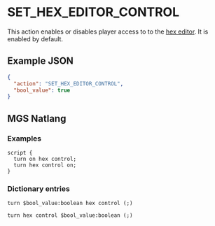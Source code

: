 # SET_HEX_EDITOR_CONTROL

This action enables or disables player access to to the [hex editor](../hex_editor). It is enabled by default.

## Example JSON

```json
{
  "action": "SET_HEX_EDITOR_CONTROL",
  "bool_value": true
}
```

## MGS Natlang

### Examples

```mgs
script {
  turn on hex control;
  turn hex control on;
}
```

### Dictionary entries

```
turn $bool_value:boolean hex control (;)

turn hex control $bool_value:boolean (;)
```
